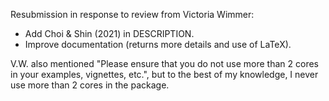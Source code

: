 
Resubmission in response to review from Victoria Wimmer:

* Add Choi & Shin (2021) in DESCRIPTION.
* Improve documentation (returns more details and use of LaTeX).

V.W. also mentioned "Please ensure that you do not use more than 2 cores in your examples, vignettes, etc.", but to the best of my knowledge, I never use more than 2 cores in the package.
